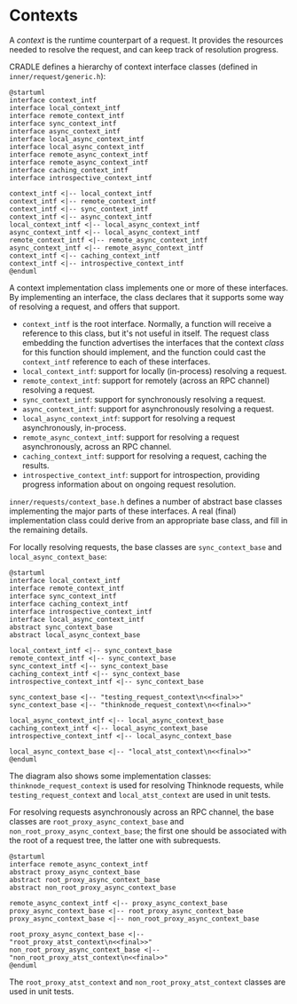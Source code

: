 # Contexts
A _context_ is the runtime counterpart of a request. It provides the resources needed
to resolve the request, and can keep track of resolution progress.

CRADLE defines a hierarchy of context interface classes (defined in `inner/request/generic.h`):

```plantuml
@startuml
interface context_intf
interface local_context_intf
interface remote_context_intf
interface sync_context_intf
interface async_context_intf
interface local_async_context_intf
interface local_async_context_intf
interface remote_async_context_intf
interface remote_async_context_intf
interface caching_context_intf
interface introspective_context_intf

context_intf <|-- local_context_intf
context_intf <|-- remote_context_intf
context_intf <|-- sync_context_intf
context_intf <|-- async_context_intf
local_context_intf <|-- local_async_context_intf
async_context_intf <|-- local_async_context_intf
remote_context_intf <|-- remote_async_context_intf
async_context_intf <|-- remote_async_context_intf
context_intf <|-- caching_context_intf
context_intf <|-- introspective_context_intf
@enduml
```

A context implementation class implements one or more of these interfaces. By implementing
an interface, the class declares that it supports some way of resolving a request, and offers
that support.

* `context_intf` is the root interface. Normally, a function will receive a reference to this class,
    but it's not useful in itself. The request class embedding the function advertises the interfaces
    that the context _class_ for this function should implement, and the function could cast
    the `context_intf` reference to each of these interfaces.
* `local_context_intf`: support for locally (in-process) resolving a request.
* `remote_context_intf`: support for remotely (across an RPC channel) resolving a request.
* `sync_context_intf`: support for synchronously resolving a request.
* `async_context_intf`: support for asynchronously resolving a request.
* `local_async_context_intf`: support for resolving a request asynchronously, in-process.
* `remote_async_context_intf`: support for resolving a request asynchronously, across an RPC channel.
* `caching_context_intf`: support for resolving a request, caching the results.
* `introspective_context_intf`: support for introspection, providing progress information
    about on ongoing request resolution.


`inner/requests/context_base.h` defines a number of abstract base classes implementing
the major parts of these interfaces. A real (final) implementation class could derive
from an appropriate base class, and fill in the remaining details.

For locally resolving requests, the base classes are 
`sync_context_base` and `local_async_context_base`:

```plantuml
@startuml
interface local_context_intf
interface remote_context_intf
interface sync_context_intf
interface caching_context_intf
interface introspective_context_intf
interface local_async_context_intf
abstract sync_context_base
abstract local_async_context_base

local_context_intf <|-- sync_context_base
remote_context_intf <|-- sync_context_base
sync_context_intf <|-- sync_context_base
caching_context_intf <|-- sync_context_base
introspective_context_intf <|-- sync_context_base

sync_context_base <|-- "testing_request_context\n<<final>>"
sync_context_base <|-- "thinknode_request_context\n<<final>>"

local_async_context_intf <|-- local_async_context_base
caching_context_intf <|-- local_async_context_base
introspective_context_intf <|-- local_async_context_base

local_async_context_base <|-- "local_atst_context\n<<final>>"
@enduml
```

The diagram also shows some implementation classes: 
`thinknode_request_context` is used for resolving Thinknode requests, while
`testing_request_context` and `local_atst_context` are used in unit tests.

For resolving requests asynchronously across an RPC channel, the base classes
are `root_proxy_async_context_base` and `non_root_proxy_async_context_base`;
the first one should be associated with the root of a request tree, the latter
one with subrequests.

```plantuml
@startuml
interface remote_async_context_intf
abstract proxy_async_context_base
abstract root_proxy_async_context_base
abstract non_root_proxy_async_context_base

remote_async_context_intf <|-- proxy_async_context_base
proxy_async_context_base <|-- root_proxy_async_context_base
proxy_async_context_base <|-- non_root_proxy_async_context_base

root_proxy_async_context_base <|-- "root_proxy_atst_context\n<<final>>"
non_root_proxy_async_context_base <|-- "non_root_proxy_atst_context\n<<final>>"
@enduml
```

The `root_proxy_atst_context` and `non_root_proxy_atst_context` classes
are used in unit tests.

